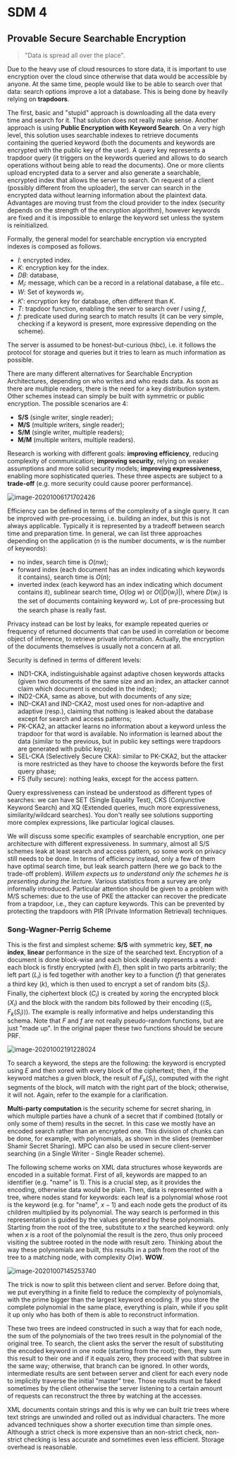 # SDM 4

## Provable Secure Searchable Encryption

> "Data is spread all over the place".

Due to the heavy use of cloud resources to store data, it is important to use encryption over the cloud since otherwise that data would be accessible by anyone. At the same time, people would like to be able to search over that data: search options improve a lot a database. This is being done by heavily relying on **trapdoors**.

The first, basic and "stupid" approach is downloading all the data every time and search for it. That solution does not really make sense. Another approach is using **Public Encryption with Keyword Search**. On a very high level, this solution uses searchable indexes to retrieve documents containing the queried keyword (both the documents and keywords are encrypted with the public key of the user). A query key represents a trapdoor query (it triggers on the keywords queried and allows to do search operations without being able to read the documents). One or more clients upload encrypted data to a server and also generate a searchable, encrypted index that allows the server to search. On request of a client (possibly different from the uploader), the server can search in the encrypted data without learning information about the plaintext data. Advantages are moving trust from the cloud provider to the index (security depends on the strength of the encryption algorithm), however keywords are fixed and it is impossible to enlarge the keyword set unless the system is reinitialized. 

Formally, the general model for searchable encryption via encrypted indexes is composed as follows.

- $I$: encrypted index.
- $K$: encryption key for the index.
- $DB$: database,
- $M_i$: message, which can be a record in a relational database, a file etc..
- $W$: Set of keywords $w_i$.
- $K'$: encryption key for database, often different than $K$.
- $T$: trapdoor function, enabling the server to search over $I$ using $f$,
- $f$: predicate used during search to match results (it can be very simple, checking if a keyword is present, more expressive depending on the scheme).

The server is assumed to be honest-but-curious (hbc), i.e. it follows the protocol for storage and queries but it tries to learn as much information as possible.

There are many different alternatives for Searchable Encryption Architectures, depending on who writes and who reads data. As soon as there are multiple readers, there is the need for a key distribution system. Other schemes instead can simply be built with symmetric or public encryption. The possible scenarios are 4:

- **S/S** (single writer, single reader);
- **M/S** (multiple writers, single reader);
- **S/M** (single writer, multiple readers);
- **M/M** (multiple writers, multiple readers).

Research is working with different goals: **improving efficiency**, reducing complexity of communication; **improving security**, relying on weaker assumptions and more solid security models; **improving expressiveness**, enabling more sophisticated queries. These three aspects are subject to a **trade-off** (e.g. more security could cause poorer performance).

![image-20201006171702426](../images/image-20201006171702426.png)

Efficiency can be defined in terms of the complexity of a single query. It can be improved with pre-processing, i.e. building an index, but this is not always applicable. Typically it is represented by a tradeoff between search time and preparation time. In general, we can list three approaches depending on the application ($n$ is the number documents, $w$ is the number of keywords):

- no index, search time is $O(nw)$;
- forward index (each document has an index indicating which keywords it contains), search time is $O(n)$;
- inverted index (each keyword has an index indicating which document contains it), sublinear search time, $O(log\ w)$ or $O(|D(w_i)|)$, where $D(w_i)$ is the set of documents containing keyword $w_i$. Lot of pre-processing but the search phase is really fast.

Privacy instead can be lost by leaks, for example repeated queries or frequency of returned documents that can be used in correlation or become object of inference, to retrieve private information. Actually, the encryption of the documents themselves is usually not a concern at all. 

Security is defined in terms of different levels:

- IND1-CKA, indistinguishable against adaptive chosen keywords attacks (given two documents of the same size and an index, an attacker cannot claim which document is encoded in the index);
- IND2-CKA, same as above, but with documents of any size;
- IND-CKA1 and IND-CKA2, most used ones for non-adaptive and adaptive (resp.), claiming that nothing is leaked about the database except for search and access patterns;
- PK-CKA2, an attacker learns no information about a keyword unless the trapdoor for that word is available. No information is learned about the data (similar to the previous, but in public key settings were trapdoors are generated with public keys);
- SEL-CKA (Selectively Secure CKA): similar to PK-CKA2, but the attacker is more restricted as they have to choose the keywords before the first query phase;
- FS (fully secure): nothing leaks, except for the access pattern.

Query expressiveness can instead be understood as different types of searches: we can have SET (Single Equality Test), CKS (Conjunctive Keyword Search) and XQ (Extended queries, much more expressiveness, similarity/wildcard searches). You don't really see solutions supporting more complex expressions, like particular logical clauses. 

We will discuss some specific examples of searchable encryption, one per architecture with different expressiveness. In summary, almost all S/S schemes leak at least search and access pattern, so some work on privacy still needs to be done. In terms of efficiency instead, only a few of them have optimal search time, but leak search pattern (here we go back to the trade-off problem). *Willem expects us to understand only the schemes he is presenting during the lecture.* Various statistics from a survey are only informally introduced. Particular attention should be given to a problem with M/S schemes: due to the use of PKE the attacker can recover the predicate from a trapdoor, i.e., they can capture keywords. This can be prevented by protecting the trapdoors with PIR (Private Information Retrieval) techniques.

### Song-Wagner-Perrig Scheme

This is the first and simplest scheme: **S/S** with symmetric key, **SET**, **no index**, **linear** performance in the size of the searched text. Encryption of a document is done block-wise and each block ideally represents a word: each block is firstly encrypted (with $E$), then split in two parts arbitrarily; the left part ($L_i$) is fed together with another key to a function ($f$) that generates a third key ($k$), which is then used to encrypt a set of random bits ($S_i$). Finally, the ciphertext block ($C_i$) is created by xoring the encrypted block ($X_i$) and the block with the random bits followed by their encoding ($\langle S_i, F_k(S_i) \rangle$). The example is really informative and helps understanding this schema. Note that $F$ and $f$ are not really pseudo-random functions, but are just "made up". In the original paper these two functions should be secure PRF.

![image-20201002191228024](../images/image-20201002191228024.png)

To search a keyword, the steps are the following: the keyword is encrypted using $E$ and then xored with every block of the ciphertext; then, if the keyword matches a given block, the result of $F_k(S_i)$, computed with the right segments of the block, will match with the right part of the block; otherwise, it will not. Again, refer to the example for a clarification.

**Multi-party computation** is the security scheme for secret sharing, in which multiple parties have a chunk of a secret that if combined (totally or only some of them) results in the secret. In this case we mostly have an encoded search rather than an encrypted one. This division of chunks can be done, for example, with polynomials, as shown in the slides (remember Shamir Secret Sharing). MPC can also be used in secure client-server searching (in a Single Writer - Single Reader scheme).

The following scheme works on XML data structures whose keywords are encoded in a suitable format. First of all, keywords are mapped to an identifier (e.g. "name" is $1$). This is a crucial step, as it provides the encoding, otherwise data would be plain. Then, data is represented with a tree, where nodes stand for keywords: each leaf is a polynomial whose root is the keyword (e.g. for "name", $x-1$) and each node gets the product of its children multiplied by its polynomial. The way search is performed in this representation is guided by the values generated by these polynomials. Starting from the root of the tree, substitute to $x$ the searched keyword: only when $x$ is a root of the polynomial the result is the zero, thus only proceed visiting the subtree rooted in the node with result zero. Thinking about the way these polynomials are built, this results in a path from the root of the tree to a matching node, with complexity $O(w)$. **WOW**.

![image-20201007145253740](../images/image-20201007145253740.png)

The trick is now to split this between client and server. Before doing that, we put everything in a finite field to reduce the complexity of polynomials, with the prime bigger than the largest keyword encoding. If you store the complete polynomial in the same place, everything is plain, while if you split it up only who has both of them is able to reconstruct information.

These two trees are indeed constructed in such a way that for each node, the sum of the polynomials of the two trees result in the polynomial of the original tree. To search, the client asks the server the result of substituting the encoded keyword in one node (starting from the root); then, they sum this result to their one and if it equals zero, they proceed with that subtree in the same way; otherwise, that branch can be ignored. In other words, intermediate results are sent between server and client for each every node to implicitly traverse the initial "master" tree. Those results must be faked sometimes by the client otherwise the server listening to a certain amount of requests can reconstruct the three by watching at the accesses.

XML documents contain strings and this is why we can built *trie* trees where text strings are unwinded and rolled out as individual characters. The more advanced techniques show a shorter execution time than simple ones. Although a strict check is more expensive than an non-strict check, non-strict checking is less accurate and sometimes even less efficient. Storage overhead is reasonable.